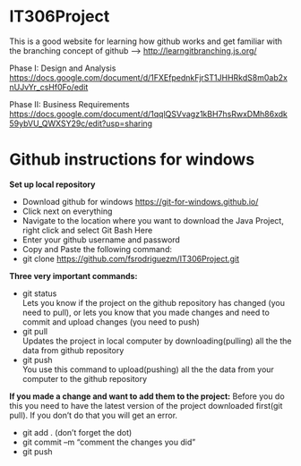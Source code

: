# IT306Project

This is a good website for learning how github works and get familiar with the branching concept of github --> http://learngitbranching.js.org/

Phase I: Design and Analysis
https://docs.google.com/document/d/1FXEfpednkFjrST1JHHRkdS8m0ab2xnUJvYr_csHf0Fo/edit

Phase II: Business Requirements
https://docs.google.com/document/d/1qqlQSVvagz1kBH7hsRwxDMh86xdk59ybVU_QWXSY29c/edit?usp=sharing

# Github instructions for windows

<b>Set up local repository</b>
- Download github for windows https://git-for-windows.github.io/
- Click next on everything
- Navigate to the location where you want to download the Java Project, right click and select Git Bash Here
- Enter your github username and password
- Copy and Paste the following command:
- git clone https://github.com/fsrodriguezm/IT306Project.git

<b>Three very important commands:</b>
- git status
</br>Lets you know if the project on the github repository has changed (you need to pull), or lets you know that you made changes and need to commit and upload changes (you need to push)
- git pull 
</br>Updates the project in local computer by downloading(pulling) all the the data from github repository
- git push
</br>You use this command to upload(pushing) all the the data from your computer to the github repository

<b>If you made a change and want to add them to the project:</b>
Before you do this you need to have the latest version of the project downloaded first(git pull). If you don’t do that you will get an error.
- git add . (don’t forget the dot)
- git commit –m “comment the changes you did”
- git push


